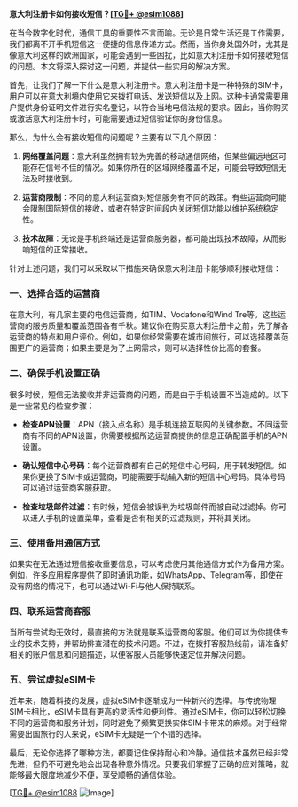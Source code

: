**意大利注册卡如何接收短信？[[TG💪+ @esim1088](https://t.me/s/esim1088)]**

在当今数字化时代，通信工具的重要性不言而喻。无论是日常生活还是工作需要，我们都离不开手机短信这一便捷的信息传递方式。然而，当你身处国外时，尤其是像意大利这样的欧洲国家，可能会遇到一些困扰，比如意大利注册卡如何接收短信的问题。本文将深入探讨这一问题，并提供一些实用的解决方案。

首先，让我们了解一下什么是意大利注册卡。意大利注册卡是一种特殊的SIM卡，用户可以在意大利境内使用它来拨打电话、发送短信以及上网。这种卡通常需要用户提供身份证明文件进行实名登记，以符合当地电信法规的要求。因此，当你购买或激活意大利注册卡时，可能需要通过短信验证你的身份信息。

那么，为什么会有接收短信的问题呢？主要有以下几个原因：

1. **网络覆盖问题**：意大利虽然拥有较为完善的移动通信网络，但某些偏远地区可能存在信号不佳的情况。如果你所在的区域网络覆盖不足，可能会导致短信无法及时接收到。
   
2. **运营商限制**：不同的意大利运营商对短信服务有不同的政策。有些运营商可能会限制国际短信的接收，或者在特定时间段内关闭短信功能以维护系统稳定性。

3. **技术故障**：无论是手机终端还是运营商服务器，都可能出现技术故障，从而影响短信的正常接收。

针对上述问题，我们可以采取以下措施来确保意大利注册卡能够顺利接收短信：

### 一、选择合适的运营商

在意大利，有几家主要的电信运营商，如TIM、Vodafone和Wind Tre等。这些运营商的服务质量和覆盖范围各有千秋。建议你在购买意大利注册卡之前，先了解各运营商的特点和用户评价。例如，如果你经常需要在城市间旅行，可以选择覆盖范围更广的运营商；如果主要是为了上网需求，则可以选择性价比高的套餐。

### 二、确保手机设置正确

很多时候，短信无法接收并非运营商的问题，而是由于手机设置不当造成的。以下是一些常见的检查步骤：

- **检查APN设置**：APN（接入点名称）是手机连接互联网的关键参数。不同运营商有不同的APN设置，你需要根据所选运营商提供的信息正确配置手机的APN设置。
  
- **确认短信中心号码**：每个运营商都有自己的短信中心号码，用于转发短信。如果你更换了SIM卡或运营商，可能需要手动输入新的短信中心号码。具体号码可以通过运营商客服获取。

- **检查垃圾邮件过滤**：有时候，短信会被误判为垃圾邮件而被自动过滤掉。你可以进入手机的设置菜单，查看是否有相关的过滤规则，并将其关闭。

### 三、使用备用通信方式

如果实在无法通过短信接收重要信息，可以考虑使用其他通信方式作为备用方案。例如，许多应用程序提供了即时通讯功能，如WhatsApp、Telegram等，即使在没有网络的情况下，也可以通过Wi-Fi与他人保持联系。

### 四、联系运营商客服

当所有尝试均无效时，最直接的方法就是联系运营商的客服。他们可以为你提供专业的技术支持，并帮助排查潜在的技术问题。不过，在拨打客服热线前，请准备好相关的账户信息和问题描述，以便客服人员能够快速定位并解决问题。

### 五、尝试虚拟eSIM卡

近年来，随着科技的发展，虚拟eSIM卡逐渐成为一种新兴的选择。与传统物理SIM卡相比，eSIM卡具有更高的灵活性和便利性。通过eSIM卡，你可以轻松切换不同的运营商和服务计划，同时避免了频繁更换实体SIM卡带来的麻烦。对于经常需要出国旅行的人来说，eSIM卡无疑是一个不错的选择。

最后，无论你选择了哪种方法，都要记住保持耐心和冷静。通信技术虽然已经非常先进，但仍不可避免地会出现各种意外情况。只要我们掌握了正确的应对策略，就能够最大限度地减少不便，享受顺畅的通信体验。

[[TG💪+ @esim1088](https://t.me/s/esim1088) ![Image](https://i.postimg.cc/4NQfJmqS/Snipaste-2025-05-13-00-14-12.png)]